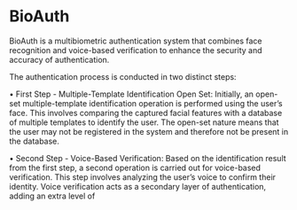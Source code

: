 # BioAuth
BioAuth is a multibiometric authentication system that combines face recognition and voice-based verification to
enhance the security and accuracy of authentication.

The authentication process is conducted in two distinct steps:

  • First Step - Multiple-Template Identification Open Set: Initially, an open-
  set multiple-template identification operation is performed using the user’s face.
  This involves comparing the captured facial features with a database of multiple
  templates to identify the user. The open-set nature means that the user may not
  be registered in the system and therefore not be present in the database.
  
  • Second Step - Voice-Based Verification: Based on the identification result
  from the first step, a second operation is carried out for voice-based verification.
  This step involves analyzing the user’s voice to confirm their identity. Voice
  verification acts as a secondary layer of authentication, adding an extra level of
